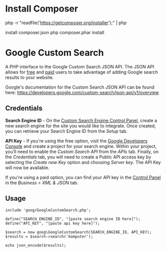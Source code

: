 Install Composer
====================
php -r "readfile('https://getcomposer.org/installer');" | php

install composer.json
php composer.phar install

Google Custom Search 
==================

A PHP interface to the Google Custom Search JSON API. The JSON API allows for [free](https://cse.google.com/cse) and [paid](https://www.google.com/work/search/products/gss.html) users to take advantage of adding Google search results to your website.

Google's documentation for the Custom Search JSON API can be found here:
https://developers.google.com/custom-search/json-api/v1/overview

Credentials
-----

**Search Engine ID** - On the [Custom Search Engine Control Panel](http://www.google.com/cse/manage/all), create a new search engine for the site you would like to integrate. Once created, you can retrieve your Search Engine ID from the *Setup* tab.

**API Key** - If you're using the free option, visit the [Google Developers Console](https://console.developers.google.com) and create a project for your search engine. Within your project, you’ll need to enable the *Custom Search API* from the *APIs* tab. Finally, on the *Credentials* tab, you will need to create a Public API access key by selecting the *Create new Key* option and choosing *Server key*. The API Key will now be available.

If you're using a paid option, you can find your API key in the [Control Panel](http://www.google.com/cse/manage/all) in the *Business > XML & JSON* tab.

Usage
-----

```(php)
include 'goog/GoogleCustomSearch.php';

define("SEARCH_ENGINE_ID", "[paste search engine ID here]");
define("API_KEY", "[paste api key here]");

$search = new goog\GoogleCustomSearch(SEARCH_ENGINE_ID, API_KEY);
$results = $search->search('komputer');

echo json_encode($results);
```